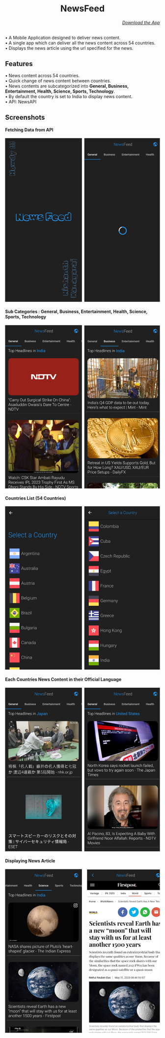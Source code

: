 <h1 align="center">
NewsFeed
</h1>

<h6 align='right'><a href = 'https://github.com/nishanth1000/NewsFeed-NewsApp-FlutterApp/releases/download/v0.1.0/NewsFeed.apk'>Download the App </a></h6>

• A Mobile Application designed to deliver news content.<br>
• A single app which can deliver all the news content across 54 countries.<br>
• Displays the news article using the url specified for the news.

## Features
• News content across 54 countries.<br>
• Quick change of news content between countries.<br>
• News contents are subcategorized into <b>General, Business, Entertainment, Health, Science, Sports, Technology</b>.<br>
• By default the country is set to India to display news content.<br>
• API: NewsAPI<br>


## Screenshots
#### Fetching Data from API
<pre>
<img src="screenshots/0.jpg" width="250"> <img src="screenshots/1.jpg" width="250">
</pre>

#### Sub Categories : General, Business, Entertainment, Health, Science, Sports, Technology
<pre>
<img src="screenshots/2.jpg" width="250"> <img src="screenshots/3.jpg" width="250"> <img src="screenshots/4.jpg" width="250"> <img src="screenshots/5.jpg" width="250"> <img src="screenshots/6.jpg" width="250"> <img src="screenshots/7.jpg" width="250"> <img src="screenshots/8.jpg" width="250">
</pre>

#### Countries List (54 Countries)
<pre>
<img src="screenshots/9.jpg" width="250"> <img src="screenshots/10.jpg" width="250"> <img src="screenshots/11.jpg" width="250"> <img src="screenshots/12.jpg" width="250"> <img src="screenshots/13.jpg" width="250"> <img src="screenshots/14.jpg" width="250">
</pre>

#### Each Countries News Content in their Official Language
<pre>
<img src="screenshots/15.jpg" width="250"> <img src="screenshots/16.jpg" width="250"> <img src="screenshots/17.jpg" width="250"> <img src="screenshots/18.jpg" width="250"> <img src="screenshots/19.jpg" width="250">
</pre>

#### Displaying News Article
<pre>
<img src="screenshots/6.jpg" width="250">  <img src="screenshots/20.jpg" width="250">
</pre>
